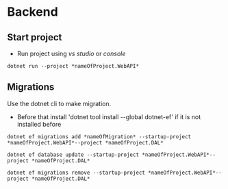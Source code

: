 ﻿# Backend

## Start project

- Run project using _vs studio_ or _console_

```console
dotnet run --project *nameOfProject.WebAPI*
```

## Migrations

Use the dotnet cli to make migration.

- Before that install 'dotnet tool install --global dotnet-ef' if it is not installed before

```console
dotnet ef migrations add *nameOfMigration* --startup-project *nameOfProject.WebAPI*--project *nameOfProject.DAL*

dotnet ef database update --startup-project *nameOfProject.WebAPI*--project *nameOfProject.DAL*

dotnet ef migrations remove --startup-project *nameOfProject.WebAPI*--project *nameOfProject.DAL*
```
